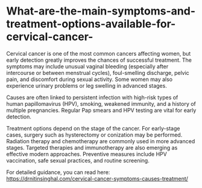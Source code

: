 # What-are-the-main-symptoms-and-treatment-options-available-for-cervical-cancer-

Cervical cancer is one of the most common cancers affecting women, but early detection greatly improves the chances of successful treatment. The symptoms may include unusual vaginal bleeding (especially after intercourse or between menstrual cycles), foul-smelling discharge, pelvic pain, and discomfort during sexual activity. Some women may also experience urinary problems or leg swelling in advanced stages.

Causes are often linked to persistent infection with high-risk types of human papillomavirus (HPV), smoking, weakened immunity, and a history of multiple pregnancies. Regular Pap smears and HPV testing are vital for early detection.

Treatment options depend on the stage of the cancer. For early-stage cases, surgery such as hysterectomy or conization may be performed. Radiation therapy and chemotherapy are commonly used in more advanced stages. Targeted therapies and immunotherapy are also emerging as effective modern approaches. Preventive measures include HPV vaccination, safe sexual practices, and routine screening.

For detailed guidance, you can read here: https://drnitinsinghal.com/cervical-cancer-symptoms-causes-treatment/
